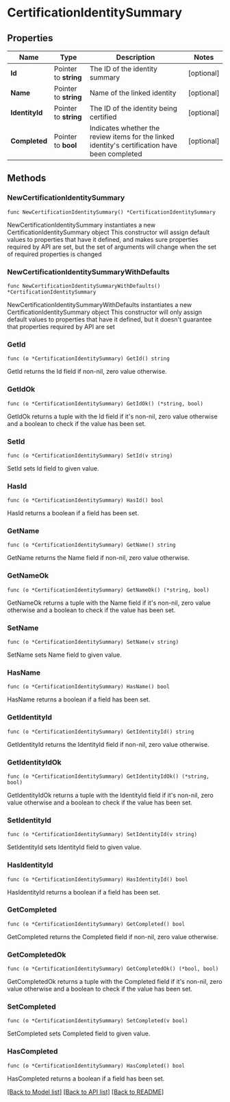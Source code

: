 # CertificationIdentitySummary

## Properties

Name | Type | Description | Notes
------------ | ------------- | ------------- | -------------
**Id** | Pointer to **string** | The ID of the identity summary | [optional] 
**Name** | Pointer to **string** | Name of the linked identity | [optional] 
**IdentityId** | Pointer to **string** | The ID of the identity being certified | [optional] 
**Completed** | Pointer to **bool** | Indicates whether the review items for the linked identity&#39;s certification have been completed | [optional] 

## Methods

### NewCertificationIdentitySummary

`func NewCertificationIdentitySummary() *CertificationIdentitySummary`

NewCertificationIdentitySummary instantiates a new CertificationIdentitySummary object
This constructor will assign default values to properties that have it defined,
and makes sure properties required by API are set, but the set of arguments
will change when the set of required properties is changed

### NewCertificationIdentitySummaryWithDefaults

`func NewCertificationIdentitySummaryWithDefaults() *CertificationIdentitySummary`

NewCertificationIdentitySummaryWithDefaults instantiates a new CertificationIdentitySummary object
This constructor will only assign default values to properties that have it defined,
but it doesn't guarantee that properties required by API are set

### GetId

`func (o *CertificationIdentitySummary) GetId() string`

GetId returns the Id field if non-nil, zero value otherwise.

### GetIdOk

`func (o *CertificationIdentitySummary) GetIdOk() (*string, bool)`

GetIdOk returns a tuple with the Id field if it's non-nil, zero value otherwise
and a boolean to check if the value has been set.

### SetId

`func (o *CertificationIdentitySummary) SetId(v string)`

SetId sets Id field to given value.

### HasId

`func (o *CertificationIdentitySummary) HasId() bool`

HasId returns a boolean if a field has been set.

### GetName

`func (o *CertificationIdentitySummary) GetName() string`

GetName returns the Name field if non-nil, zero value otherwise.

### GetNameOk

`func (o *CertificationIdentitySummary) GetNameOk() (*string, bool)`

GetNameOk returns a tuple with the Name field if it's non-nil, zero value otherwise
and a boolean to check if the value has been set.

### SetName

`func (o *CertificationIdentitySummary) SetName(v string)`

SetName sets Name field to given value.

### HasName

`func (o *CertificationIdentitySummary) HasName() bool`

HasName returns a boolean if a field has been set.

### GetIdentityId

`func (o *CertificationIdentitySummary) GetIdentityId() string`

GetIdentityId returns the IdentityId field if non-nil, zero value otherwise.

### GetIdentityIdOk

`func (o *CertificationIdentitySummary) GetIdentityIdOk() (*string, bool)`

GetIdentityIdOk returns a tuple with the IdentityId field if it's non-nil, zero value otherwise
and a boolean to check if the value has been set.

### SetIdentityId

`func (o *CertificationIdentitySummary) SetIdentityId(v string)`

SetIdentityId sets IdentityId field to given value.

### HasIdentityId

`func (o *CertificationIdentitySummary) HasIdentityId() bool`

HasIdentityId returns a boolean if a field has been set.

### GetCompleted

`func (o *CertificationIdentitySummary) GetCompleted() bool`

GetCompleted returns the Completed field if non-nil, zero value otherwise.

### GetCompletedOk

`func (o *CertificationIdentitySummary) GetCompletedOk() (*bool, bool)`

GetCompletedOk returns a tuple with the Completed field if it's non-nil, zero value otherwise
and a boolean to check if the value has been set.

### SetCompleted

`func (o *CertificationIdentitySummary) SetCompleted(v bool)`

SetCompleted sets Completed field to given value.

### HasCompleted

`func (o *CertificationIdentitySummary) HasCompleted() bool`

HasCompleted returns a boolean if a field has been set.


[[Back to Model list]](../README.md#documentation-for-models) [[Back to API list]](../README.md#documentation-for-api-endpoints) [[Back to README]](../README.md)


